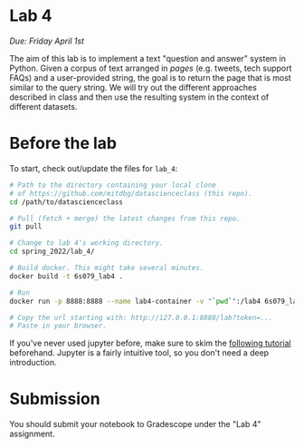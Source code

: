 # Lab 4
*Due: Friday April 1st*

The aim of this lab is to implement a text "question and answer" system in Python. Given a corpus of text arranged in *pages* (e.g. tweets, tech support FAQs) and a user-provided string, the goal is to return the page that is most similar to the query string. We will try out the different approaches described in class and then use the resulting system in the context of different datasets.


# Before the lab
To start, check out/update the files for `lab_4`:

```bash
# Path to the directory containing your local clone
# of https://github.com/mitdbg/datascienceclass (this repo).
cd /path/to/datascienceclass

# Pull (fetch + merge) the latest changes from this repo.
git pull

# Change to lab 4's working directory.
cd spring_2022/lab_4/

# Build docker. This might take several minutes.
docker build -t 6s079_lab4 .

# Run
docker run -p 8888:8888 --name lab4-container -v "`pwd`":/lab4 6s079_lab4

# Copy the url starting with: http://127.0.0.1:8888/lab?token=...
# Paste in your browser.
```

If you've never used jupyter before, make sure to skim the [following tutorial](https://realpython.com/jupyter-notebook-introduction/) beforehand. Jupyter is a fairly intuitive tool, so you don't need a deep introduction.

# Submission
You should submit your notebook to Gradescope under the "Lab 4" assignment.
